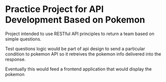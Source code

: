 # Practice Project for API Development Based on Pokemon #

Project intended to use RESTful API principles to return a team based on simple
questions.

Test questions logic would be part of api design to send a particular condition to
pokemon API so it retreives the pokemon info delivered into the response.

Eventually this would feed a frontend application that would display the pokemon